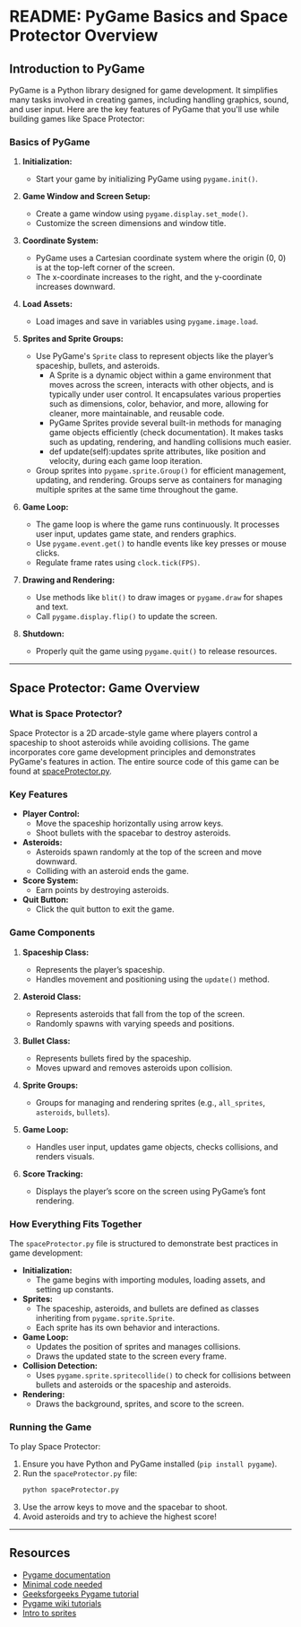 # README: PyGame Basics and Space Protector Overview

## Introduction to PyGame
PyGame is a Python library designed for game development. It simplifies many tasks involved in creating games, including handling graphics, sound, and user input. Here are the key features of PyGame that you'll use while building games like Space Protector:

### Basics of PyGame
1. **Initialization:**
   - Start your game by initializing PyGame using `pygame.init()`.

2. **Game Window and Screen Setup:**
   - Create a game window using `pygame.display.set_mode()`.
   - Customize the screen dimensions and window title.

3. **Coordinate System:**
   - PyGame uses a Cartesian coordinate system where the origin (0, 0) is at the top-left corner of the screen.
   - The x-coordinate increases to the right, and the y-coordinate increases downward.

4. **Load Assets:** 
   - Load images and save in variables using `pygame.image.load`.

5. **Sprites and Sprite Groups:**
   - Use PyGame's `Sprite` class to represent objects like the player’s spaceship, bullets, and asteroids.
     - A Sprite is a dynamic object within a game environment that moves across the screen, interacts with other objects, and is typically under user control. It encapsulates various properties such as dimensions, color, behavior, and more, allowing for cleaner, more maintainable, and reusable code.
     - PyGame Sprites provide several built-in methods for managing game objects efficiently (check documentation). It makes tasks such as updating, rendering, and handling collisions much easier.
     - def update(self):updates sprite attributes, like position and velocity, during each game loop iteration.
   - Group sprites into `pygame.sprite.Group()` for efficient management, updating, and rendering. Groups serve as containers for managing multiple sprites at the same time throughout the game. 

6. **Game Loop:**
   - The game loop is where the game runs continuously. It processes user input, updates game state, and renders graphics.
   - Use `pygame.event.get()` to handle events like key presses or mouse clicks.
   - Regulate frame rates using `clock.tick(FPS)`.

7. **Drawing and Rendering:**
   - Use methods like `blit()` to draw images or `pygame.draw` for shapes and text.
   - Call `pygame.display.flip()` to update the screen.

8. **Shutdown:**
   - Properly quit the game using `pygame.quit()` to release resources.

---

## Space Protector: Game Overview

### What is Space Protector?
Space Protector is a 2D arcade-style game where players control a spaceship to shoot asteroids while avoiding collisions. The game incorporates core game development principles and demonstrates PyGame's features in action. The entire source code of this game can be found at [spaceProtector.py](SpaceProtector/spaceProtector.py).

### Key Features
- **Player Control:**
  - Move the spaceship horizontally using arrow keys.
  - Shoot bullets with the spacebar to destroy asteroids.
- **Asteroids:**
  - Asteroids spawn randomly at the top of the screen and move downward.
  - Colliding with an asteroid ends the game.
- **Score System:**
  - Earn points by destroying asteroids.
- **Quit Button:**
  - Click the quit button to exit the game.

### Game Components
1. **Spaceship Class:**
   - Represents the player’s spaceship.
   - Handles movement and positioning using the `update()` method.

2. **Asteroid Class:**
   - Represents asteroids that fall from the top of the screen.
   - Randomly spawns with varying speeds and positions.

3. **Bullet Class:**
   - Represents bullets fired by the spaceship.
   - Moves upward and removes asteroids upon collision.

4. **Sprite Groups:**
   - Groups for managing and rendering sprites (e.g., `all_sprites`, `asteroids`, `bullets`).

5. **Game Loop:**
   - Handles user input, updates game objects, checks collisions, and renders visuals.

6. **Score Tracking:**
   - Displays the player’s score on the screen using PyGame’s font rendering.

### How Everything Fits Together
The `spaceProtector.py` file is structured to demonstrate best practices in game development:
- **Initialization:**
  - The game begins with importing modules, loading assets, and setting up constants.
- **Sprites:**
  - The spaceship, asteroids, and bullets are defined as classes inheriting from `pygame.sprite.Sprite`.
  - Each sprite has its own behavior and interactions.
- **Game Loop:**
  - Updates the position of sprites and manages collisions.
  - Draws the updated state to the screen every frame.
- **Collision Detection:**
  - Uses `pygame.sprite.spritecollide()` to check for collisions between bullets and asteroids or the spaceship and asteroids.
- **Rendering:**
  - Draws the background, sprites, and score to the screen.

### Running the Game
To play Space Protector:
1. Ensure you have Python and PyGame installed (`pip install pygame`).
2. Run the `spaceProtector.py` file:
   ```bash
   python spaceProtector.py
   ```
3. Use the arrow keys to move and the spacebar to shoot.
4. Avoid asteroids and try to achieve the highest score!

---

## Resources
- [Pygame documentation](https://www.pygame.org/docs/)
- [Minimal code needed](https://dr0id.bitbucket.io/legacy/pygame_tutorial00.html)
- [Geeksforgeeks Pygame tutorial](https://www.geeksforgeeks.org/pygame-tutorial/?ref=lbp)
- [Pygame wiki tutorials](https://www.pygame.org/wiki/tutorials)
- [Intro to sprites](http://programarcadegames.com/index.php?chapter=introduction_to_sprites&lang=en#section_13)
